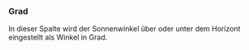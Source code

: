 ﻿### Grad

In dieser Spalte wird der Sonnenwinkel über oder unter dem Horizont eingestellt als Winkel in Grad.

